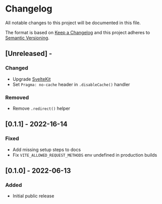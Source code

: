 # Changelog

All notable changes to this project will be documented in this file.

The format is based on [Keep a Changelog](http://keepachangelog.com/en/1.0.0/)
and this project adheres to [Semantic Versioning](http://semver.org/spec/v2.0.0.html).

## [Unreleased] - 

### Changed
- Upgrade [SvelteKit](https://svelte.dev/blog/whats-new-in-svelte-august-2022)
- Set `Pragma: no-cache` header in `.disableCache()` handler

### Removed
- Remove `.redirect()` helper

## [0.1.1] - 2022-16-14

### Fixed
- Add missing setup steps to docs
- Fix `VITE_ALLOWED_REQUEST_METHODS` env undefined in production builds

## [0.1.0] - 2022-06-13

### Added
- Initial public release
